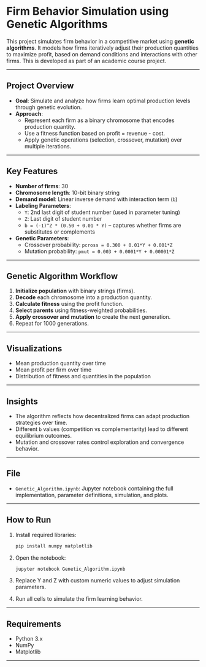 
# Firm Behavior Simulation using Genetic Algorithms

This project simulates firm behavior in a competitive market using **genetic algorithms**. It models how firms iteratively adjust their production quantities to maximize profit, based on demand conditions and interactions with other firms. This is developed as part of an academic course project.

---

## Project Overview

- **Goal**: Simulate and analyze how firms learn optimal production levels through genetic evolution.
- **Approach**:
  - Represent each firm as a binary chromosome that encodes production quantity.
  - Use a fitness function based on profit = revenue - cost.
  - Apply genetic operations (selection, crossover, mutation) over multiple iterations.

---

##  Key Features

- **Number of firms**: 30
- **Chromosome length**: 10-bit binary string
- **Demand model**: Linear inverse demand with interaction term (`b`)
- **Labeling Parameters**:
  - `Y`: 2nd last digit of student number (used in parameter tuning)
  - `Z`: Last digit of student number
  - `b = (-1)^Z * (0.50 + 0.01 * Y)` – captures whether firms are substitutes or complements
- **Genetic Parameters**:
  - Crossover probability: `pcross = 0.300 + 0.01*Y + 0.001*Z`
  - Mutation probability: `pmut = 0.003 + 0.0001*Y + 0.00001*Z`

---

## Genetic Algorithm Workflow

1. **Initialize population** with binary strings (firms).
2. **Decode** each chromosome into a production quantity.
3. **Calculate fitness** using the profit function.
4. **Select parents** using fitness-weighted probabilities.
5. **Apply crossover and mutation** to create the next generation.
6. Repeat for 1000 generations.

---

## Visualizations

- Mean production quantity over time
- Mean profit per firm over time
- Distribution of fitness and quantities in the population

---

##  Insights

- The algorithm reflects how decentralized firms can adapt production strategies over time.
- Different `b` values (competition vs complementarity) lead to different equilibrium outcomes.
- Mutation and crossover rates control exploration and convergence behavior.

---

##  File

- `Genetic_Algorithm.ipynb`: Jupyter notebook containing the full implementation, parameter definitions, simulation, and plots.

---

##  How to Run

1. Install required libraries:
   ```bash
   pip install numpy matplotlib
   ```

2. Open the notebook:
   ```bash
   jupyter notebook Genetic_Algorithm.ipynb
   ```

3. Replace Y and Z with custom numeric values to adjust simulation parameters.
4. Run all cells to simulate the firm learning behavior.

---

##  Requirements

- Python 3.x
- NumPy
- Matplotlib

---
